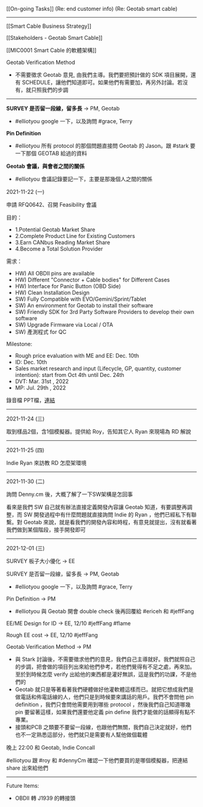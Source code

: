 [[On-going Tasks]]
(Re: end customer info)
(Re: Geotab smart cable)

---

[[Smart Cable Business Strategy]]

[[Stakeholders - Geotab Smart Cable]]

[[MIC0001 Smart Cable 的軟體架構]]



Geotab Verification Method
- 不需要徵求 Geotab 意見, 由我們主導。我們要把預計做的 SDK 項目展開，還有 SCHEDULE，讓他們知道即可。如果他們有需要加，再另外討論。若沒有，就只照我們的步調

---

**SURVEY 是否留一段線，留多長** → PM, Geotab 
- #elliotyou google 一下，以及詢問 #grace, Terry

**Pin Definition** 
- #elliotyou 所有 protocol 的那個問題直接問 Geotab 的 Jason。跟 #stark 要一下那個 GEOTAB 給過的資料

**Geotab 會議，與會者之間的關係**
- #elliotyou 會議記錄要記一下，主要是那幾個人之間的關係


2021-11-22 (一)

申請 RFQ0642、召開 Feasibility 會議

目的：
- 1.Potential Geotab Market Share
- 2.Complete Product Line for Existing Customers
- 3.Earn CANbus Reading Market Share
- 4.Become a Total Solution Provider

需求：
- HW) All OBDⅡ pins are available
- HW) Different "Connector + Cable bodies" for Different Cases
- HW) Interface for Panic Button (OBD Side)
- HW) Clean Installation Design
- SW) Fully Compatible with EVO/Gemini/Sprint/Tablet
- SW) An environment for Geotab to install their software
- SW) Friendly SDK for 3rd Party Software Providers to develop their own software
- SW) Upgrade Firmware via Local / OTA
- SW) 產測程式 for QC

Milestone:
- Rough price evaluation with ME and EE: Dec. 10th 
- ID: Dec. 10th 
- Sales market research and input (Lifecycle, GP, quantity, customer intention): start from Oct 4th until Dec. 24th  
- DVT: Mar. 31st , 2022
- MP: Jul. 29th , 2022

錄音檔
PPT檔，[連結](https://docs.google.com/presentation/d/1kTxEE9ZZdIr1WkKOGnNbc5hw0OElkF_w/edit?usp=sharing&ouid=112782493369308983971&rtpof=true&sd=true) 

---

2021-11-24 (三)

取到樣品2個，含1個模擬器。提供給 Roy，告知其它人 
Ryan 來現場為 RD 解說 

---

2021-11-25 (四)

Indie Ryan 來訪教 RD 怎麼架環境 

---

2021-11-30 (二)

詢問 Denny.cm 後，大概了解了一下SW架構是怎回事

看來是我們 SW 自己就有辦法直接定義開發內容讓 Geotab 知道，有要調整再調整，而 SW 開發過程中有什麼問題就直接詢問 Indie 的 Ryan ，他們已經私下有聯繫。對 Geotab 來說，就是看我們的開發內容和時程，有意見就提出，沒有就看著我們做到某個階段，接手開發即可

---

2021-12-01 (三)

SURVEY 板子大小優化 → EE

SURVEY 是否留一段線，留多長 → PM, Geotab 
- #elliotyou google 一下，以及詢問 #grace, Terry

Pin Definition → PM 
- #elliotyou 與 Geotab 開會 double check 後再回覆給 #ericeh 和 #jeffFang

EE/ME Design for ID → EE, 12/10 #jeffFang #flame

Rough EE cost → EE, 12/10 #jeffFang 

Geotab Verification Method → PM 
- 與 Stark 討論後，不需要徵求他們的意見，我們自己主導就好。我們就照自己的步調，把會做的項目列出來給他們參考，若他們覺得有不足之處，再來加。至於到時候怎麼 verify 出給他的東西都是灌好無誤，這是我們的功課，不是他們的
- Geotab 就只是等著看著我們硬體做好他灌軟體這樣而已。就把它想成我們是做電話和佈電話線的人，他們只是到時候要來講話的用戶。我們不會問他 pin definition ，我們只會問他需要用到哪些 protocol ，然後我們自己知道哪幾 pin 要留著這樣，如果我們還要他定義 pin define 我們才能做的話顯得有點不專業。
- 接頭和PCB 之類要不要留一段線，也跟他們無關，我們自己決定就好，他們也不一定熟悉這部分，他們就只是需要有人幫他做個載體

晚上 22:00 和 Geotab, Indie Concall

#elliotyou 跟 #roy 和 #dennyCm 確認一下他們要買的是哪個模擬器，把連結 share 出來給他們

---

Future Items:
- OBDⅡ 轉 J1939 的轉接頭


